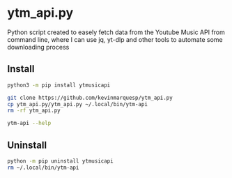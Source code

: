 # ytm_api.py

Python script created to easely fetch data from the Youtube Music API from
command line, where I can use jq, yt-dlp and other tools to automate some
downloading process

## Install

```bash
python3 -m pip install ytmusicapi

git clone https://github.com/kevinmarquesp/ytm_api.py
cp ytm_api.py/ytm_api.py ~/.local/bin/ytm-api
rm -rf ytm_api.py

ytm-api --help
```

## Uninstall

```bash
python -m pip uninstall ytmusicapi
rm ~/.local/bin/ytm-api
```
